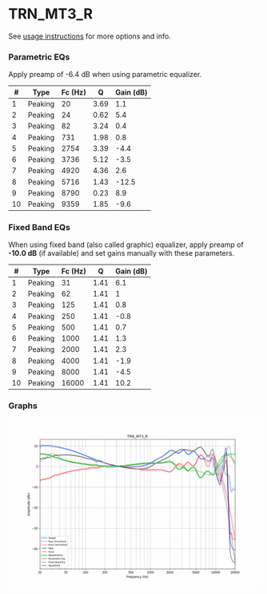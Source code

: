 # TRN_MT3_R
See [usage instructions](https://github.com/jaakkopasanen/AutoEq#usage) for more options and info.

### Parametric EQs
Apply preamp of -6.4 dB when using parametric equalizer.

|   # | Type    |   Fc (Hz) |    Q |   Gain (dB) |
|-----|---------|-----------|------|-------------|
|   1 | Peaking |        20 | 3.69 |         1.1 |
|   2 | Peaking |        24 | 0.62 |         5.4 |
|   3 | Peaking |        82 | 3.24 |         0.4 |
|   4 | Peaking |       731 | 1.98 |         0.8 |
|   5 | Peaking |      2754 | 3.39 |        -4.4 |
|   6 | Peaking |      3736 | 5.12 |        -3.5 |
|   7 | Peaking |      4920 | 4.36 |         2.6 |
|   8 | Peaking |      5716 | 1.43 |       -12.5 |
|   9 | Peaking |      8790 | 0.23 |         8.9 |
|  10 | Peaking |      9359 | 1.85 |        -9.6 |

### Fixed Band EQs
When using fixed band (also called graphic) equalizer, apply preamp of **-10.0 dB** (if available) and set gains manually with these parameters.

|   # | Type    |   Fc (Hz) |    Q |   Gain (dB) |
|-----|---------|-----------|------|-------------|
|   1 | Peaking |        31 | 1.41 |         6.1 |
|   2 | Peaking |        62 | 1.41 |         1   |
|   3 | Peaking |       125 | 1.41 |         0.8 |
|   4 | Peaking |       250 | 1.41 |        -0.8 |
|   5 | Peaking |       500 | 1.41 |         0.7 |
|   6 | Peaking |      1000 | 1.41 |         1.3 |
|   7 | Peaking |      2000 | 1.41 |         2.3 |
|   8 | Peaking |      4000 | 1.41 |        -1.9 |
|   9 | Peaking |      8000 | 1.41 |        -4.5 |
|  10 | Peaking |     16000 | 1.41 |        10.2 |

### Graphs
![](./TRN_MT3_R.png)
